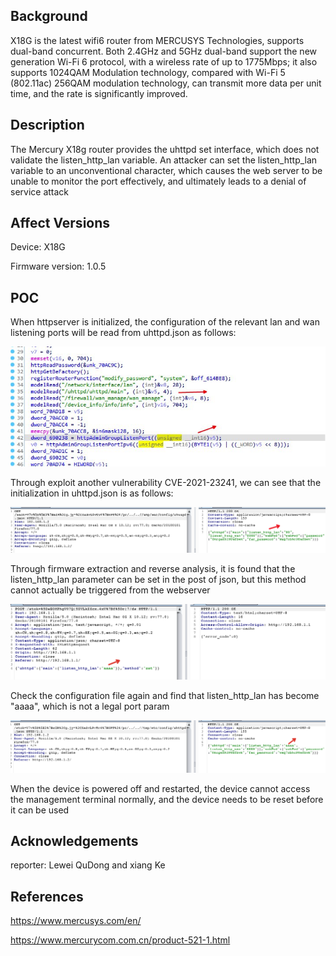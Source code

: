 ## Background

X18G is the latest wifi6 router from MERCUSYS Technologies, supports dual-band concurrent. Both 2.4GHz and 5GHz dual-band support the new generation Wi-Fi 6 protocol, with a wireless rate of up to 1775Mbps; it also supports 1024QAM Modulation technology, compared with Wi-Fi 5 (802.11ac) 256QAM modulation technology, can transmit more data per unit time, and the rate is significantly improved.

## Description

The Mercury X18g router provides the uhttpd set interface, which does not validate the listen_http_lan variable. An attacker can set the listen_http_lan variable to an unconventional character, which causes the web server to be unable to monitor the port effectively, and ultimately leads to a denial of service attack

## Affect Versions

Device: X18G

Firmware version: 1.0.5

## POC

When httpserver is initialized, the configuration of the relevant lan and wan listening ports will be read from uhttpd.json as follows:

![avatar](./picture/http_init_code.png)

Through exploit another vulnerability CVE-2021-23241, we can see that the initialization in uhttpd.json is as follows:

![avatar](./picture/init_uhttpd.png)

Through firmware extraction and reverse analysis, it is found that the listen_http_lan parameter can be set in the post of json, but this method cannot actually be triggered from the webserver

![avatar](./picture/listen_http_lan_set.png)

Check the configuration file again and find that listen_http_lan has become "aaaa", which is not a legal port param

![avatar](./picture/listen_http_lan_set_result.png)

When the device is powered off and restarted, the device cannot access the management terminal normally, and the device needs to be reset before it can be used

## Acknowledgements
reporter:  Lewei QuDong and xiang Ke

## References
https://www.mercusys.com/en/

https://www.mercurycom.com.cn/product-521-1.html